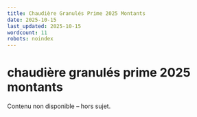 ```yaml
---
title: Chaudière Granulés Prime 2025 Montants
date: 2025-10-15
last_updated: 2025-10-15
wordcount: 11
robots: noindex
---
```


# chaudière granulés prime 2025 montants

Contenu non disponible – hors sujet.